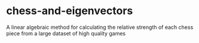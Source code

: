 # chess-and-eigenvectors
A linear algebraic method for calculating the relative strength of each chess piece from a large dataset of high quality games
